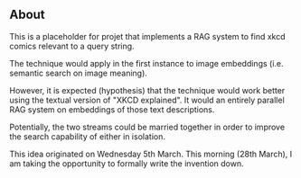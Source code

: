 ## About 

This is a placeholder for projet that implements a RAG system to find xkcd comics relevant to a query string.

The technique would apply in the first instance to image embeddings (i.e. semantic search on image meaning). 

However, it is expected (hypothesis) that the technique would work better using the textual version of "XKCD explained". 
It would an entirely parallel RAG system on embeddings of those text descriptions. 

Potentially, the two streams could be married together in order to improve the search capability of either in isolation. 

This idea originated on Wednesday 5th March. This morning (28th March), I am taking the opportunity to formally write the invention down.
